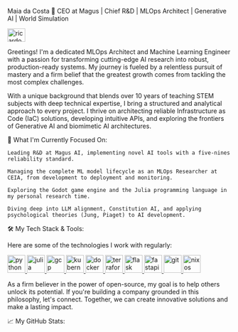 Maia da Costa 👋
CEO at Magus | Chief R&D | MLOps Architect | Generative AI | World Simulation

<p align="left">
<a href="https://www.google.com/search?q=https://www.linkedin.com/in/ricardo-da-costa-0a7158155" target="blank"><img align="center" src="https://www.google.com/search?q=https://raw.githubusercontent.com/rahuldkjain/github-profile-readme-generator/master/src/images/icons/Social/linked-in-alt.svg" alt="ricardo-da-costa-linkedin" height="30" width="40" /></a>
</p>

Greetings! I'm a dedicated MLOps Architect and Machine Learning Engineer with a passion for transforming cutting-edge AI research into robust, production-ready systems. My journey is fueled by a relentless pursuit of mastery and a firm belief that the greatest growth comes from tackling the most complex challenges.

With a unique background that blends over 10 years of teaching STEM subjects with deep technical expertise, I bring a structured and analytical approach to every project. I thrive on architecting reliable Infrastructure as Code (IaC) solutions, developing intuitive APIs, and exploring the frontiers of Generative AI and biomimetic AI architectures.

🚀 What I'm Currently Focused On:

    Leading R&D at Magus AI, implementing novel AI tools with a five-nines reliability standard.

    Managing the complete ML model lifecycle as an MLOps Researcher at CEIA, from development to deployment and monitoring.

    Exploring the Godot game engine and the Julia programming language in my personal research time.

    Diving deep into LLM alignment, Constitution AI, and applying psychological theories (Jung, Piaget) to AI development.

🛠️ My Tech Stack & Tools:

Here are some of the technologies I work with regularly:

<p align="left">
<a href="https://www.python.org" target="_blank" rel="noreferrer">
<img src="https://www.google.com/search?q=https://raw.githubusercontent.com/devicons/devicon/master/icons/python/python-original.svg" alt="python" width="40" height="40"/>
</a>
<a href="https://julialang.org/" target="_blank" rel="noreferrer">
<img src="https://www.google.com/search?q=https://raw.githubusercontent.com/devicons/devicon/master/icons/julia/julia-original.svg" alt="julia" width="40" height="40"/>
</a>
<a href="https://cloud.google.com" target="_blank" rel="noreferrer">
<img src="https://www.google.com/search?q=https://www.vectorlogo.zone/logos/google_cloud/google_cloud-icon.svg" alt="gcp" width="40" height="40"/>
</a>
<a href="https://kubernetes.io" target="_blank" rel="noreferrer">
<img src="https://www.google.com/search?q=https://www.vectorlogo.zone/logos/kubernetes/kubernetes-icon.svg" alt="kubernetes" width="40" height="40"/>
</a>
<a href="https://www.docker.com/" target="_blank" rel="noreferrer">
<img src="https://www.google.com/search?q=https://raw.githubusercontent.com/devicons/devicon/master/icons/docker/docker-original-wordmark.svg" alt="docker" width="40" height="40"/>
</a>
<a href="https://www.terraform.io" target="_blank" rel="noreferrer">
<img src="https://www.google.com/search?q=https://www.vectorlogo.zone/logos/terraformio/terraformio-icon.svg" alt="terraform" width="40" height="40"/>
</a>
<a href="https://flask.palletsprojects.com/" target="_blank" rel="noreferrer">
<img src="https://www.google.com/search?q=https://www.vectorlogo.zone/logos/pocoo_flask/pocoo_flask-icon.svg" alt="flask" width="40" height="40"/>
</a>
<a href="https://fastapi.tiangolo.com/" target="_blank" rel="noreferrer">
<img src="https://www.google.com/search?q=https://raw.githubusercontent.com/devicons/devicon/master/icons/fastapi/fastapi-original.svg" alt="fastapi" width="40" height="40"/>
</a>
<a href="https://git-scm.com/" target="_blank" rel="noreferrer">
<img src="https://www.google.com/search?q=https://www.vectorlogo.zone/logos/git-scm/git-scm-icon.svg" alt="git" width="40" height="40"/>
</a>
<a href="https://nixos.org/" target="_blank" rel="noreferrer">
<img src="https://www.google.com/search?q=https://raw.githubusercontent.com/devicons/devicon/master/icons/nixos/nixos-original-wordmark.svg" alt="nixos" width="40" height="40"/>
</a>
</p>

As a firm believer in the power of open-source, my goal is to help others unlock its potential. If you're building a company grounded in this philosophy, let's connect. Together, we can create innovative solutions and make a lasting impact.

📈 My GitHub Stats:

<!-- You can uncomment these lines and configure them with your username -->

<!--
<p align="center">
<img src="https://www.google.com/search?q=https://github-readme-stats.vercel.app/api%3Fusername%3Dm-da-costa%26show_icons%3Dtrue%26theme%3Ddracula%26include_all_commits%3Dtrue%26count_private%3Dtrue"/>
<br/>
<img src="https://www.google.com/search?q=https://github-readme-streak-stats.herokuapp.com/%3Fuser%3Dm-da-costa%26theme%3Ddracula"/>
<br/>
<img src="https://www.google.com/search?q=https://github-readme-stats.vercel.app/api/top-langs/%3Fusername%3Dm-da-costa%26layout%3Dcompact%26langs_count%3D7%26theme%3Ddracula"/>
</p>
-->
